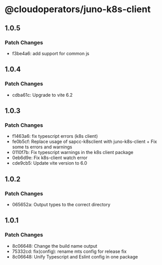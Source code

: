 # @cloudoperators/juno-k8s-client

## 1.0.5

### Patch Changes

- f3be4a6: add support for common js

## 1.0.4

### Patch Changes

- cdba61c: Upgrade to vite 6.2

## 1.0.3

### Patch Changes

- f1463a6: fix typescript errors (k8s client)
- fe0b5cf: Replace usage of sapcc-k8sclient with juno-k8s-client + Fix some ts errors and warnings
- 0110f7b: Fix typescript warnings in the k8s client package
- 0eb6d9e: Fix k8s-client watch error
- cde9cb5: Update vite version to 6.0

## 1.0.2

### Patch Changes

- 065652a: Output types to the correct directory

## 1.0.1

### Patch Changes

- 8c06648: Change the build name output
- 75332cd: fix(config): rename mts config for release fix
- 8c06648: Unify Typescript and Eslint config in one package

